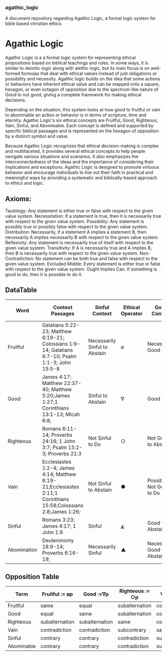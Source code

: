 ### agathic_logic
A document repository regarding Agathic Logic, a formal logic system for bible based christian ethics

# Agathic Logic

Agathic Logic is a a formal logic system for representing ethical propositions based on biblical teachings and rules.  In some ways, it is similar to deontic logic along with alethic logic, but its main focus is on well-formed formulas that deal with ethical values instead of just obligations or possibility and necessity.  Agathic logic builds on the idea that some actions or behaviors have inherent ethical value and can be mapped onto a square, hexagon, or even octagon of opposition due to the spectrum-like nature of Good to not good, giving a complete framework for making ethical decisions.  

Depending on the situation, this system looks at how good to fruitful or vain to abominable an action or behavior is in terms of scripture, time and eternity.  Agathic Logic's six ethical concepts are Fruitful, Good, Righteous, Vain, Sinful, and Abominable.  Each concept is defined and supported by specific biblical passages and is represented on the hexagon of opposition by a distinct symbol and value.

Because Agathic Logic recognizes that ethical decision-making is complex and multifaceted, it provides several ethical concepts to help people navigate various situations and scenarios.  It also emphasizes the interconnectedness of the ideas and the importance of considering their implications and exceptions.  Agathic Logic is designed to promote virtuous behavior and encourage individuals to live out their faith in practical and meaningful ways by providing a systematic and biblically-based approach to ethics and logic.

## Axioms:

Tautology: Any statement is either true or false with respect to the given value system.
Necessitation: If a statement is true, then it is necessarily true with respect to the given value system.
Possibility: Any statement is possibly true or possibly false with respect to the given value system.
Distribution: Necessarily, if a statement A implies a statement B, then necessarily A implies necessarily B with respect to the given value system.
Reflexivity: Any statement is necessarily true of itself with respect to the given value system.
Transitivity: If A is necessarily true and A implies B, then B is necessarily true with respect to the given value system.
Non-Contradiction: No statement can be both true and false with respect to the given value system.
Excluded Middle: Every statement is either true or false with respect to the given value system.
Ought Implies Can: If something is good to do, then it is possible to do it.

## DataTable

| Word        | Context Passages                                                                                                 | Sinful Context                | Ethical Operator | Good Context                | Deontic or Alethic analogue | Supertern                   | Subaltern       | Contrary    | Subcontrary     | Contradictory  | Subcontradictory |
| ----------- | ---------------------------------------------------------------------------------------------------------------- | ----------------------------- | ---------------- | --------------------------- | --------------------------- | --------------------------- | --------------- | ----------- | --------------- | -------------- | ---------------- |
| Fruitful    | Galatians 5:22-23; Matthew 6:19-21; Colossians 1:9-14; Galatians 6:7-10; Psalm 1:1-3; John 15:5-8                | Necessarily Sinful to Abstain | ⟏                | Necessarily Good to Do      | Necessarily Obligatory      | None                        | Good, Righteous | Abomination | None            | Vain, Sinful   | None             |
| Good        | James 4:17; Matthew 22:37-40; Matthew 5:20;James 1:27;1 Corinthians 13:1-13; Micah 6:8;                          | Sinful to Abstain             | ∇                | Good to Do                  | Possibly Obligatory         | Fruitful                    | Righteous       | None        | Vain            | Abomination    | Sinful           |
| Righteous   | Romans 6:11-14; Proverbs 24:16; 1 John 3:7; Psalm 15:2-3; Proverbs 21:3                                          | Not Sinful to Do              | ○                | Not Good to Abstain         | Optional                    | Frutiful, Good              | None            | None        | Vain, Sinful    | Abomination    | None             |
| Vain        | Ecclesiastes 1:2-4; James 4:14; Matthew 6:19-21;Ecclesiastes 2:11;1 Corinthians 15:58;Colossians 2:8;James 1:26; | Not Sinful to Abstain         | ●                | Possibly Not Good to Do     | Omissible                   | Abomination, Fruiless, Vain | None            | None        | Righteous, Good | Fruitful       | None             |
| Sinful      | Romans 3:23; James 4:17; 1 John 1:8                                                                              | Sinful                        | ◭                | Good to Abstain             | Possibly Impermissible      | Abomination                 | Vain            | None        | Righteous       | Fruitful       | Good             |
| Abomination | Deuteronomy 18:9-14; Proverbs 6:16-19;                                                                           | Necessarily Sinful            | ▲                | Necessarily Good to Abstain | Necessarily Impermissible   | None                        | Sinful, Vain    | Fruitful    | None            | Rigteous, Good | None             |

## Opposition Table

| Term       | Fruitful := ⟏p | Good :=∇p      | Righteous := ○p | Vain := ●p     | Sinful := ◭p   | Abominable := ▲ |
| ---------- | -------------- | -------------- | --------------- | -------------- | -------------- | --------------- |
| Fruitful   | same           | equal          | subalternation  | contradiction  | contrary       | contrary        |
| Good       | equal          | same           | subalternation  | contradiction  | contrary       | contrary        |
| Righteous  | subalternation | subalternation | same            | contrary       | contradiction  | contradiction   |
| Vain       | contradiction  | contradiction  | subcontrary     | same           | subalternation | subalternation  |
| Sinful     | contrary       | contrary       | contradiction   | subalternation | same           | equal           |
| Abominable | contrary       | contrary       | contradiction   | subalternation | equal          | same            |
